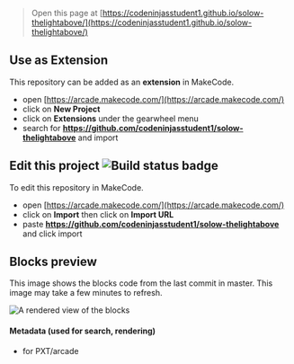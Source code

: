  


> Open this page at [https://codeninjasstudent1.github.io/solow-thelightabove/](https://codeninjasstudent1.github.io/solow-thelightabove/)

## Use as Extension

This repository can be added as an **extension** in MakeCode.

* open [https://arcade.makecode.com/](https://arcade.makecode.com/)
* click on **New Project**
* click on **Extensions** under the gearwheel menu
* search for **https://github.com/codeninjasstudent1/solow-thelightabove** and import

## Edit this project ![Build status badge](https://github.com/codeninjasstudent1/solow-thelightabove/workflows/MakeCode/badge.svg)

To edit this repository in MakeCode.

* open [https://arcade.makecode.com/](https://arcade.makecode.com/)
* click on **Import** then click on **Import URL**
* paste **https://github.com/codeninjasstudent1/solow-thelightabove** and click import

## Blocks preview

This image shows the blocks code from the last commit in master.
This image may take a few minutes to refresh.

![A rendered view of the blocks](https://github.com/codeninjasstudent1/solow-thelightabove/raw/master/.github/makecode/blocks.png)

#### Metadata (used for search, rendering)

* for PXT/arcade
<script src="https://makecode.com/gh-pages-embed.js"></script><script>makeCodeRender("{{ site.makecode.home_url }}", "{{ site.github.owner_name }}/{{ site.github.repository_name }}");</script>

